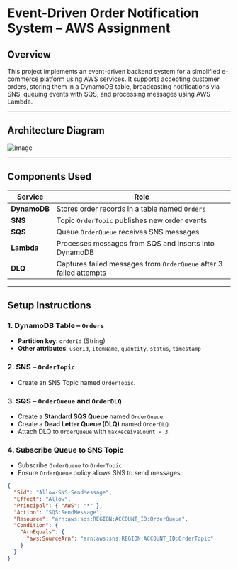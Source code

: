 # Event-Driven Order Notification System – AWS Assignment

## Overview

This project implements an event-driven backend system for a simplified e-commerce platform using AWS services. It supports accepting customer orders, storing them in a DynamoDB table, broadcasting notifications via SNS, queuing events with SQS, and processing messages using AWS Lambda.

---

## Architecture Diagram
![image](https://github.com/user-attachments/assets/bd652b13-efb9-44eb-9e6b-0b1ad79d7883)

---

## Components Used

| Service      | Role                                                                 |
|--------------|----------------------------------------------------------------------|
| **DynamoDB** | Stores order records in a table named `Orders`                      |
| **SNS**      | Topic `OrderTopic` publishes new order events                       |
| **SQS**      | Queue `OrderQueue` receives SNS messages                            |
| **Lambda**   | Processes messages from SQS and inserts into DynamoDB               |
| **DLQ**      | Captures failed messages from `OrderQueue` after 3 failed attempts  |

---

## Setup Instructions

### 1. DynamoDB Table – `Orders`
- **Partition key**: `orderId` (String)
- **Other attributes**: `userId`, `itemName`, `quantity`, `status`, `timestamp`

### 2. SNS – `OrderTopic`
- Create an SNS Topic named `OrderTopic`.

### 3. SQS – `OrderQueue` and `OrderDLQ`
- Create a **Standard SQS Queue** named `OrderQueue`.
- Create a **Dead Letter Queue (DLQ)** named `OrderDLQ`.
- Attach DLQ to `OrderQueue` with `maxReceiveCount = 3`.

### 4. Subscribe Queue to SNS Topic
- Subscribe `OrderQueue` to `OrderTopic`.
- Ensure `OrderQueue` policy allows SNS to send messages:
```json
{
  "Sid": "Allow-SNS-SendMessage",
  "Effect": "Allow",
  "Principal": { "AWS": "*" },
  "Action": "SQS:SendMessage",
  "Resource": "arn:aws:sqs:REGION:ACCOUNT_ID:OrderQueue",
  "Condition": {
    "ArnEquals": {
      "aws:SourceArn": "arn:aws:sns:REGION:ACCOUNT_ID:OrderTopic"
    }
  }
}
